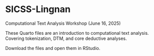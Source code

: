 # SICSS-Lingnan
Computational Text Analysis Workshop (June 16, 2025)

These Quarto files are an introduction to computational text analysis. Covering tokenization, DTM, and core deductive analyses.

Download the files and open them in RStudio.
